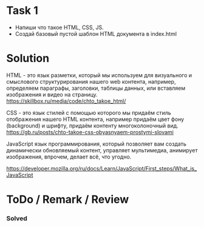 # Task 1
- Напиши что такое HTML, CSS, JS.
- Создай базовый пустой шаблон HTML документа в index.html

# Solution
HTML - это язык разметки, который мы используем для визуального и смыслового структурирования нашего web контента,
например, определяем параграфы, заголовки, таблицы данных, или вставляем изображения и видео на страницу.
https://skillbox.ru/media/code/chto_takoe_html/

CSS - это язык стилей с помощью которого мы придаём стиль отображения нашего HTML контента,
например придаём цвет фону (background) и шрифту, придаём контенту многоколоночный вид.
https://gb.ru/posts/chto-takoe-css-obyasnyaem-prostymi-slovami

JavaScript язык программирования, который позволяет вам создать динамически обновляемый контент, управляет мультимедиа,
анимирует изображения, впрочем, делает всё, что угодно.

https://developer.mozilla.org/ru/docs/Learn/JavaScript/First_steps/What_is_JavaScript

# ToDo / Remark / Review
### Solved
